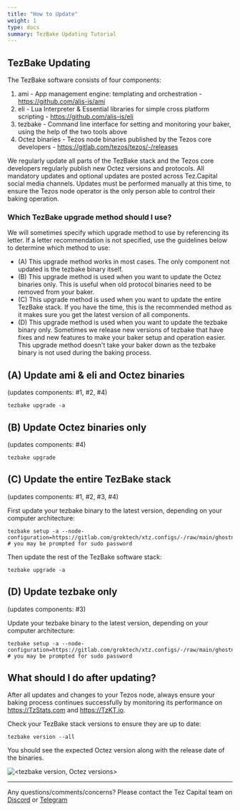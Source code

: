 ```yaml
---
title: "How to Update"
weight: 1
type: docs
summary: TezBake Updating Tutorial
---
```


## TezBake Updating
The TezBake software consists of four components:
1. ami - App management engine: templating and orchestration - https://github.com/alis-is/ami
2. eli - Lua Interpreter & Essential libraries for simple cross platform scripting - https://github.com/alis-is/eli 
3. tezbake - Command line interface for setting and monitoring your baker, using the help of the two tools above
4. Octez binaries - Tezos node binaries published by the Tezos core developers - https://gitlab.com/tezos/tezos/-/releases

We regularly update all parts of the TezBake stack and the Tezos core developers regularly publish new Octez versions and protocols.  All mandatory updates and optional updates are posted across Tez.Capital social media channels.  Updates must be performed manually at this time, to ensure the Tezos node operator is the only person able to control their baking operation.

### Which TezBake upgrade method should I use?

We will sometimes specify which upgrade method to use by referencing its letter.  If a letter recommendation is not specified, use the guidelines below to determine which method to use:
* (A) This upgrade method works in most cases. The only component not updated is the tezbake binary itself.
* (B) This upgrade method is used when you want to update the Octez binaries only. This is useful when old protocol binaries need to be removed from your baker.
* (C) This upgrade method is used when you want to update the entire TezBake stack. If you have the time, this is the recommended method as it makes sure you get the latest version of all components.
* (D) This upgrade method is used when you want to update the tezbake binary only. Sometimes we release new versions of tezbake that have fixes and new features to make your baker setup and operation easier. This upgrade method doesn't take your baker down as the tezbake binary is not used during the baking process.

## (A) Update ami & eli and Octez binaries 
(updates components: #1, #2, #4)

   ```
   tezbake upgrade -a
   ```

## (B) Update Octez binaries only 
(updates components: #4)

   ```
   tezbake upgrade
   ```

## (C) Update the entire TezBake stack 
(updates components: #1, #2, #3, #4)

First update your tezbake binary to the latest version, depending on your computer architecture:

   ```
   tezbake setup -a --node-configuration=https://gitlab.com/groktech/xtz.configs/-/raw/main/ghostnet.json
   # you may be prompted for sudo password
   ```

Then update the rest of the TezBake software stack:

   ```
   tezbake upgrade -a
   ```

## (D) Update tezbake only 
(updates components: #3)

Update your tezbake binary to the latest version, depending on your computer architecture:

   ```
   tezbake setup -a --node-configuration=https://gitlab.com/groktech/xtz.configs/-/raw/main/ghostnet.json
   # you may be prompted for sudo password
   ```

## What should I do after updating?
After all updates and changes to your Tezos node, always ensure your baking process continues successfully by monitoring its performance on https://TzStats.com and https://TzKT.io.

Check your TezBake stack versions to ensure they are up to date:

   ```
   tezbake version --all
   ```

You should see the expected Octez version along with the release date of the binaries.

![<tezbake version, Octez versions>](/tezbake/tutorial/tezbakeVersionAll.png)


---

Any questions/comments/concerns? Please contact the Tez Capital team on
[Discord](https://discord.gg/cVGMA4MaNM) or [Telegram](https://t.me/tezcapital) 